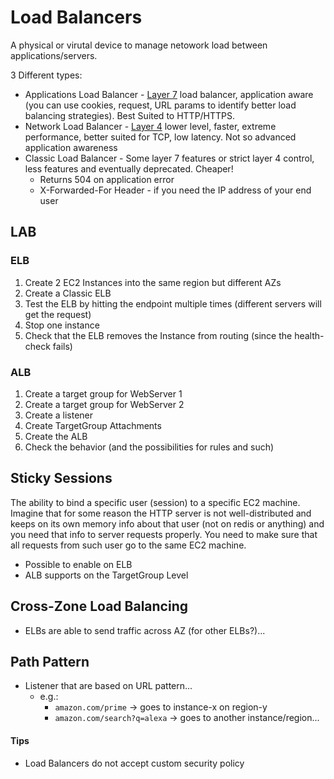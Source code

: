 # Load Balancers

A physical or virutal device to manage netowork load between applications/servers.

3 Different types:
  * Applications Load Balancer - [Layer 7](https://en.wikipedia.org/wiki/Network_layer) load balancer, application aware (you can use cookies, request, URL params to identify better load balancing strategies). Best Suited to HTTP/HTTPS.
  * Network Load Balancer - [Layer 4](https://en.wikipedia.org/wiki/Network_layer) lower level, faster, extreme performance, better suited for TCP, low latency. Not so advanced application awareness
  * Classic Load Balancer - Some layer 7 features or strict layer 4 control, less features and eventually deprecated. Cheaper!
    * Returns 504 on application error
    * X-Forwarded-For Header - if you need the IP address of your end user

## LAB

### ELB

1. Create 2 EC2 Instances into the same region but different AZs
1. Create a Classic ELB
1. Test the ELB by hitting the endpoint multiple times (different servers will get the request)
1. Stop one instance
1. Check that the ELB removes the Instance from routing (since the health-check fails)

### ALB

1. Create a target group for WebServer 1
1. Create a target group for WebServer 2
1. Create a listener
1. Create TargetGroup Attachments
1. Create the ALB
1. Check the behavior (and the possibilities for rules and such)

## Sticky Sessions

The ability to bind a specific user (session) to a specific EC2 machine. Imagine that for some reason the HTTP server is not well-distributed and keeps on its own memory info about that user (not on redis or anything) and you need that info to server requests properly. You need to make sure that all requests from such user go to the same EC2 machine.

* Possible to enable on ELB
* ALB supports on the TargetGroup Level

## Cross-Zone Load Balancing

* ELBs are able to send traffic across AZ (for other ELBs?)...

## Path Pattern

* Listener that are based on URL pattern...
  * e.g.:
    * `amazon.com/prime` -> goes to instance-x on region-y
    * `amazon.com/search?q=alexa` -> goes to another instance/region...

#### Tips

* Load Balancers do not accept custom security policy
